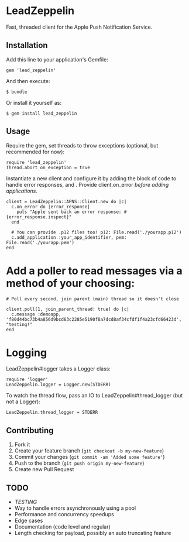# LeadZeppelin

Fast, threaded client for the Apple Push Notification Service.

## Installation

Add this line to your application's Gemfile:

    gem 'lead_zeppelin'

And then execute:

    $ bundle

Or install it yourself as:

    $ gem install lead_zeppelin

## Usage

Require the gem, set threads to throw exceptions (optional, but recommended for now):

    require 'lead_zeppelin'
    Thread.abort_on_exception = true
    
Instantiate a new client and configure it by adding the block of code to handle error responses, and . Provide client.on\_error _before adding applications_.

    client = LeadZeppelin::APNS::Client.new do |c|
      c.on_error do |error_response|
        puts "Apple sent back an error response: #{error_response.inspect}"
      end
      
      # You can provide .p12 files too! p12: File.read('./yourapp.p12')
      c.add_application :your_app_identifier, pem: File.read('./yourapp.pem')
    end

# Add a poller to read messages via a method of your choosing:

    # Poll every second, join parent (main) thread so it doesn't close
    
    client.poll(1, join_parent_thread: true) do |c|
      c.message :demoapp, 'f80d44bc73b4a856d9bcd63c2285e5190f8a7dcd8af34cfdf1f4a23cfd66423d', "testing!"
    end

# Logging

LeadZeppelin#logger takes a Logger class:

    require 'logger'
    LeadZeppelin.logger = Logger.new(STDERR)

To watch the thread flow, pass an IO to LeadZeppelin#thread_logger (but not a Logger):

    LeadZeppelin.thread_logger = STDERR

## Contributing

1. Fork it
2. Create your feature branch (`git checkout -b my-new-feature`)
3. Commit your changes (`git commit -am 'Added some feature'`)
4. Push to the branch (`git push origin my-new-feature`)
5. Create new Pull Request

## TODO

* *TESTING*
* Way to handle errors asynchronously using a pool
* Performance and concurrency speedups
* Edge cases
* Documentation (code level and regular)
* Length checking for payload, possibly an auto truncating feature
